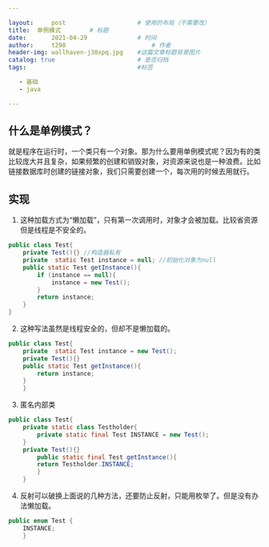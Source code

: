 ```yaml
---

layout:     post   				    # 使用的布局（不需要改）
title: 	单例模式		# 标题 
date:       2021-04-29				# 时间
author:     t298						# 作者
header-img: wallhaven-j38xpq.jpg 	#这篇文章标题背景图片
catalog: true 						# 是否归档
tags:								#标签

   - 基础
   - java

---
```


## 什么是单例模式？

就是程序在运行时，一个类只有一个对象。那为什么要用单例模式呢？因为有的类比较庞大并且复杂，如果频繁的创建和销毁对象，对资源来说也是一种浪费。比如链接数据库时创建的链接对象，我们只需要创建一个，每次用的时候去用就行。

## 实现

1. 这种加载方式为“懒加载”，只有第一次调用时，对象才会被加载。比较省资源但是线程是不安全的。

```java
public class Test{
    private Test(){} //构造器私有
    private  static Test instance = null; //初始化对象为null
    public static Test getInstance(){
        if (instance == null){
            instance = new Test();
        }
        return instance;
    }
}
```





2. 这种写法虽然是线程安全的，但却不是懒加载的。

```java
public class Test{
    private  static Test instance = new Test(); 
    private Test(){}
    public static Test getInstance(){
        return instance;
    }
    }
```



3. 匿名内部类

```java
public class Test{
    private static class Testholder{
        private static final Test INSTANCE = new Test();
    }
    private Test(){}
        public static final Test getInstance(){
        return Testholder.INSTANCE;
        }
    }
```

4.  反射可以破换上面说的几种方法，还要防止反射，只能用枚举了。但是没有办法懒加载。

```java
public enum Test {
    INSTANCE;
    }

```

